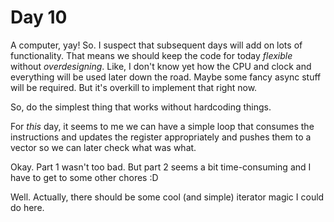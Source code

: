 # Day 10
A computer, yay! So. I suspect that subsequent days will add on lots of functionality. That means we should keep the 
code for today _flexible_ without _overdesigning_. Like, I don't know yet how the CPU and clock and everything will 
be used later down the road. Maybe some fancy async stuff will be required. But it's overkill to implement that right now. 

So, do the simplest thing that works without hardcoding things.

For _this_ day, it seems to me we can have a simple loop that consumes the instructions and updates the register appropriately 
and pushes them to a vector so we can later check what was what.

Okay. Part 1 wasn't too bad. But part 2 seems a bit time-consuming and I have to get to some other chores :D 

Well. Actually, there should be some cool (and simple) iterator magic I could do here. 